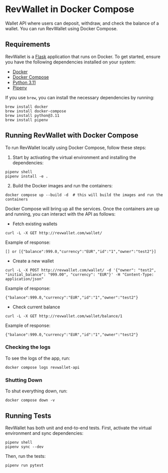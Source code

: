 # RevWallet in Docker Compose
Wallet API where users can deposit, withdraw, and check the balance of a wallet. You can run RevWallet using Docker Compose.

## Requirements
RevWallet is a [Flask](https://flask.palletsprojects.com/en/3.0.x/) application that runs on Docker. To get started, ensure you have the following dependencies installed on your system:
- [Docker](https://docs.docker.com/guides/getting-started/)
- [Docker Compose](https://docs.docker.com/compose/gettingstarted/)
- [Python 3.11](https://www.python.org/downloads/)
- [Pipenv](https://pipenv.pypa.io/en/latest/)

If you use `brew`, you can install the necessary dependencies by running:
```
brew install docker
brew install docker-compose
brew install python@3.11
brew install pipenv
```

## Running RevWallet with Docker Compose
To run RevWallet locally using Docker Compose, follow these steps:

1. Start by activating the virtual environment and installing the dependencies:
```
pipenv shell
pipenv install -e .
```
2. Build the Docker images and run the containers:
```
docker compose up --build -d  # this will build the images and run the containers
```

Docker Compose will bring up all the services. Once the containers are up and running, you can interact with the API as follows:

- Fetch existing wallets
```
curl -L -X GET http://revwallet.com/wallet/
```
Example of response: 
```
[] or [{"balance":999.0,"currency":"EUR","id":"1","owner":"test2"}]
```

- Create a new wallet
```
curl -L -X POST http://revwallet.com/wallet/ -d '{"owner": "test2", "initial_balance": "999.00", "currency": "EUR"}' -H "Content-Type: application/json"
```
Example of response: 
```
{"balance":999.0,"currency":"EUR","id":"1","owner":"test2"}
```

- Check current balance
```
curl -L -X GET http://revwallet.com/wallet/balance/1
```
Example of response: 
```
{"balance":999.0,"currency":"EUR","id":"1","owner":"test2"}
```

### Checking the logs
To see the logs of the app, run:
```
docker compose logs revwallet-api
```

### Shutting Down
To shut everything down, run:
```
docker compose down -v
```

## Running Tests
RevWallet has both unit and end-to-end tests. First, activate the virtual environment and sync dependencies:
```
pipenv shell
pipenv sync --dev
```


Then, run the tests:
```
pipenv run pytest
```
